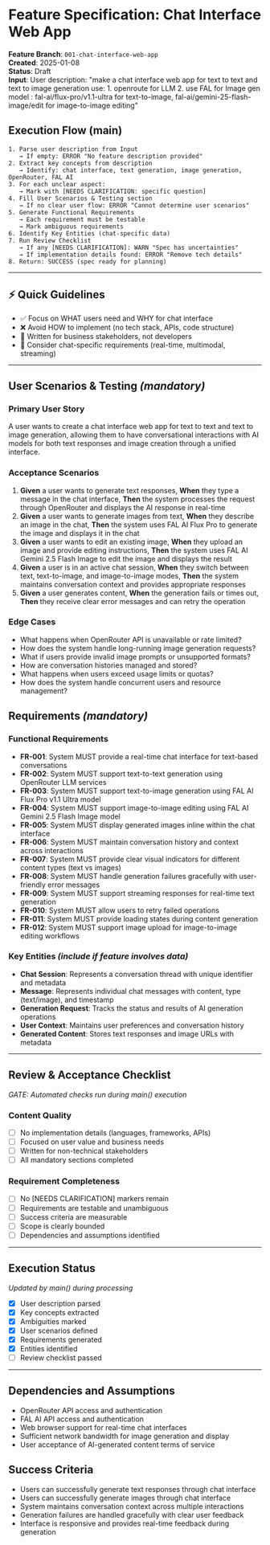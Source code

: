# Feature Specification: Chat Interface Web App

**Feature Branch**: `001-chat-interface-web-app`  
**Created**: 2025-01-08  
**Status**: Draft  
**Input**: User description: "make a chat interface web app for text to text and text to image generation use: 1. openroute for LLM 2. use FAL for Image gen model : fal-ai/flux-pro/v1.1-ultra for text-to-image, fal-ai/gemini-25-flash-image/edit for image-to-image editing"

## Execution Flow (main)
```
1. Parse user description from Input
   → If empty: ERROR "No feature description provided"
2. Extract key concepts from description
   → Identify: chat interface, text generation, image generation, OpenRouter, FAL AI
3. For each unclear aspect:
   → Mark with [NEEDS CLARIFICATION: specific question]
4. Fill User Scenarios & Testing section
   → If no clear user flow: ERROR "Cannot determine user scenarios"
5. Generate Functional Requirements
   → Each requirement must be testable
   → Mark ambiguous requirements
6. Identify Key Entities (chat-specific data)
7. Run Review Checklist
   → If any [NEEDS CLARIFICATION]: WARN "Spec has uncertainties"
   → If implementation details found: ERROR "Remove tech details"
8. Return: SUCCESS (spec ready for planning)
```

---

## ⚡ Quick Guidelines
- ✅ Focus on WHAT users need and WHY for chat interface
- ❌ Avoid HOW to implement (no tech stack, APIs, code structure)
- 👥 Written for business stakeholders, not developers
- 🎯 Consider chat-specific requirements (real-time, multimodal, streaming)

---

## User Scenarios & Testing *(mandatory)*

### Primary User Story
A user wants to create a chat interface web app for text to text and text to image generation, allowing them to have conversational interactions with AI models for both text responses and image creation through a unified interface.

### Acceptance Scenarios
1. **Given** a user wants to generate text responses, **When** they type a message in the chat interface, **Then** the system processes the request through OpenRouter and displays the AI response in real-time
2. **Given** a user wants to generate images from text, **When** they describe an image in the chat, **Then** the system uses FAL AI Flux Pro to generate the image and displays it in the chat
3. **Given** a user wants to edit an existing image, **When** they upload an image and provide editing instructions, **Then** the system uses FAL AI Gemini 2.5 Flash Image to edit the image and displays the result
4. **Given** a user is in an active chat session, **When** they switch between text, text-to-image, and image-to-image modes, **Then** the system maintains conversation context and provides appropriate responses
5. **Given** a user generates content, **When** the generation fails or times out, **Then** they receive clear error messages and can retry the operation

### Edge Cases
- What happens when OpenRouter API is unavailable or rate limited?
- How does the system handle long-running image generation requests?
- What if users provide invalid image prompts or unsupported formats?
- How are conversation histories managed and stored?
- What happens when users exceed usage limits or quotas?
- How does the system handle concurrent users and resource management?

## Requirements *(mandatory)*

### Functional Requirements
- **FR-001**: System MUST provide a real-time chat interface for text-based conversations
- **FR-002**: System MUST support text-to-text generation using OpenRouter LLM services
- **FR-003**: System MUST support text-to-image generation using FAL AI Flux Pro v1.1 Ultra model
- **FR-004**: System MUST support image-to-image editing using FAL AI Gemini 2.5 Flash Image model
- **FR-005**: System MUST display generated images inline within the chat interface
- **FR-006**: System MUST maintain conversation history and context across interactions
- **FR-007**: System MUST provide clear visual indicators for different content types (text vs images)
- **FR-008**: System MUST handle generation failures gracefully with user-friendly error messages
- **FR-009**: System MUST support streaming responses for real-time text generation
- **FR-010**: System MUST allow users to retry failed operations
- **FR-011**: System MUST provide loading states during content generation
- **FR-012**: System MUST support image upload for image-to-image editing workflows

### Key Entities *(include if feature involves data)*
- **Chat Session**: Represents a conversation thread with unique identifier and metadata
- **Message**: Represents individual chat messages with content, type (text/image), and timestamp
- **Generation Request**: Tracks the status and results of AI generation operations
- **User Context**: Maintains user preferences and conversation history
- **Generated Content**: Stores text responses and image URLs with metadata

---

## Review & Acceptance Checklist
*GATE: Automated checks run during main() execution*

### Content Quality
- [ ] No implementation details (languages, frameworks, APIs)
- [ ] Focused on user value and business needs
- [ ] Written for non-technical stakeholders
- [ ] All mandatory sections completed

### Requirement Completeness
- [ ] No [NEEDS CLARIFICATION] markers remain
- [ ] Requirements are testable and unambiguous  
- [ ] Success criteria are measurable
- [ ] Scope is clearly bounded
- [ ] Dependencies and assumptions identified

---

## Execution Status
*Updated by main() during processing*

- [x] User description parsed
- [x] Key concepts extracted
- [x] Ambiguities marked
- [x] User scenarios defined
- [x] Requirements generated
- [x] Entities identified
- [ ] Review checklist passed

---

## Dependencies and Assumptions
- OpenRouter API access and authentication
- FAL AI API access and authentication
- Web browser support for real-time chat interfaces
- Sufficient network bandwidth for image generation and display
- User acceptance of AI-generated content terms of service

## Success Criteria
- Users can successfully generate text responses through chat interface
- Users can successfully generate images through chat interface
- System maintains conversation context across multiple interactions
- Generation failures are handled gracefully with clear user feedback
- Interface is responsive and provides real-time feedback during generation
